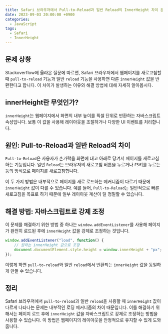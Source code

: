 ```yaml
---
title: Safari 브라우저에서 Pull-to-Reload과 일반 Reload의 InnerHeight 차이 문제
date: 2023-09-03 20:00:00 +0900
categories:
  - JavaScript
tags:
  - Safari
  - InnerHeight
---
```


## 문제 상황

Stackoverflow에 올라온 질문에 따르면, Safari 브라우저에서 웹페이지를 새로고침할 때 `pull-to-reload` 기능과 일반 `reload` 기능을 사용하면 다른 `innerHeight` 값을 반환한다고 합니다. 이 차이가 발생하는 이유와 해결 방법에 대해 자세히 알아봅시다.

## innerHeight란 무엇인가?

`innerHeight`는 웹페이지에서 화면의 내부 높이를 픽셀 단위로 반환하는 자바스크립트 속성입니다. 보통 이 값을 사용해 레이아웃을 조절하거나 다양한 UI 이벤트를 처리합니다.

## 원인: Pull-to-Reload과 일반 Reload의 차이

`Pull-to-Reload`은 사용자가 손가락을 화면에 대고 아래로 당겨서 페이지를 새로고침하는 기능입니다. 일반 `Reload`는 브라우저의 새로고침 버튼을 누르거나 `F5`키를 누르는 등의 방식으로 페이지를 새로고침합니다.

이 두 가지 방법은 내부적으로 페이지를 새로 로드하는 메커니즘이 다르기 때문에 `innerHeight` 값이 다를 수 있습니다. 예를 들어, `Pull-to-Reload`는 일반적으로 빠른 새로고침을 목표로 하기 때문에 일부 레이아웃 계산이 덜 정밀할 수 있습니다.

## 해결 방법: 자바스크립트로 강제 조정

이 문제를 해결하기 위한 방법 중 하나는 `window.addEventListener`를 사용해 페이지가 완전히 로드된 후에 `innerHeight` 값을 강제로 조정하는 것입니다.

```javascript
window.addEventListener("load", function() {
    // 원하는 innerHeight 값으로 조정
    document.documentElement.style.height = window.innerHeight + "px";
});
```

이렇게 하면 `pull-to-reload`와 일반 `reload`에서 반환되는 `innerHeight` 값을 동일하게 만들 수 있습니다.

## 정리

Safari 브라우저에서 `pull-to-reload`과 일반 `reload`을 사용할 때 `innerHeight` 값이 다르게 나타나는 문제는 내부적인 로딩 메커니즘의 차이 때문입니다. 이를 해결하기 위해서는 페이지 로드 후에 `innerHeight` 값을 자바스크립트로 강제로 조정하는 방법을 사용할 수 있습니다. 이 방법은 웹페이지의 레이아웃을 안정적으로 유지할 수 있게 도와줍니다.